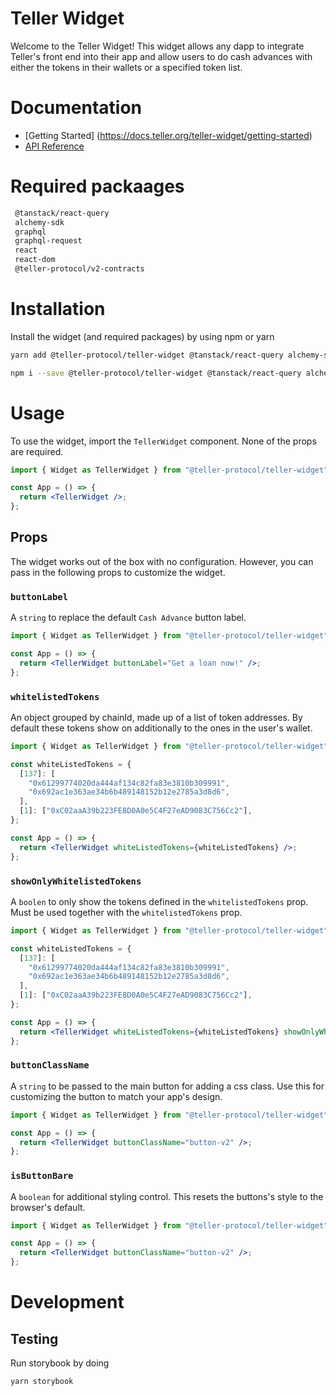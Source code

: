 # Teller Widget

Welcome to the Teller Widget! This widget allows any dapp to integrate Teller's front end into their app and allow users to do cash advances with either the tokens in their wallets or a specified token list.

# Documentation
- [Getting Started] (https://docs.teller.org/teller-widget/getting-started)
- [API Reference](https://docs.teller.org/teller-widget/api-reference)

# Required packaages

```bash
 @tanstack/react-query
 alchemy-sdk
 graphql
 graphql-request
 react
 react-dom
 @teller-protocol/v2-contracts
```

# Installation

Install the widget (and required packages) by using npm or yarn

```bash
yarn add @teller-protocol/teller-widget @tanstack/react-query alchemy-sdk graphql graphql-request react react-dom
```

```bash
npm i --save @teller-protocol/teller-widget @tanstack/react-query alchemy-sdk graphql graphql-request react react-dom
```

# Usage

To use the widget, import the `TellerWidget` component. None of the props are required.

```jsx
import { Widget as TellerWidget } from "@teller-protocol/teller-widget";

const App = () => {
  return <TellerWidget />;
};
```

## Props

The widget works out of the box with no configuration. However, you can pass in the following props to customize the widget.

### `buttonLabel`

A `string` to replace the default `Cash Advance` button label.

```jsx
import { Widget as TellerWidget } from "@teller-protocol/teller-widget";

const App = () => {
  return <TellerWidget buttonLabel="Get a loan now!" />;
};
```

### `whitelistedTokens`
An object grouped by chainId, made up of a list of token addresses.
By default these tokens show on additionally to the ones in the user's wallet.

```jsx
import { Widget as TellerWidget } from "@teller-protocol/teller-widget";

const whiteListedTokens = {
  [137]: [
    "0x61299774020da444af134c82fa83e3810b309991",
    "0x692ac1e363ae34b6b489148152b12e2785a3d8d6",
  ],
  [1]: ["0xC02aaA39b223FE8D0A0e5C4F27eAD9083C756Cc2"],
};

const App = () => {
  return <TellerWidget whiteListedTokens={whiteListedTokens} />;
};
```

### `showOnlyWhitelistedTokens`

A `boolen` to only show the tokens defined in the `whitelistedTokens` prop.
Must be used together with the `whitelistedTokens` prop.

```jsx
import { Widget as TellerWidget } from "@teller-protocol/teller-widget";

const whiteListedTokens = {
  [137]: [
    "0x61299774020da444af134c82fa83e3810b309991",
    "0x692ac1e363ae34b6b489148152b12e2785a3d8d6",
  ],
  [1]: ["0xC02aaA39b223FE8D0A0e5C4F27eAD9083C756Cc2"],
};

const App = () => {
  return <TellerWidget whiteListedTokens={whiteListedTokens} showOnlyWhitelistedTokens />;
};
```

### `buttonClassName`

A `string` to be passed to the main button for adding a css class. Use this for customizing the button to match your app's design.

```jsx
import { Widget as TellerWidget } from "@teller-protocol/teller-widget";

const App = () => {
  return <TellerWidget buttonClassName="button-v2" />;
};
```

### `isButtonBare`

A `boolean` for additional styling control. This resets the buttons's style to the browser's default.

```jsx
import { Widget as TellerWidget } from "@teller-protocol/teller-widget";

const App = () => {
  return <TellerWidget buttonClassName="button-v2" />;
};
```

# Development

## Testing

Run storybook by doing

```
yarn storybook
```
